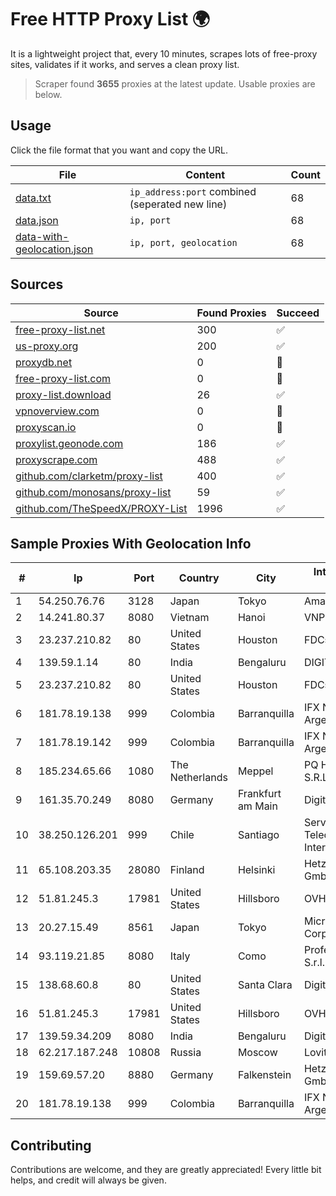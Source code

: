 
# Free HTTP Proxy List 🌍

It is a lightweight project that, every 10 minutes, scrapes lots of free-proxy sites, validates if it works, and serves a clean proxy list.


> Scraper found **3655** proxies at the latest update. Usable proxies are below.

## Usage

Click the file format that you want and copy the URL.


|File|Content|Count|
|----|-------|-----|
|[data.txt](https://raw.githubusercontent.com/themiralay/Proxy-List-World/master/data.txt)|`ip_address:port` combined (seperated new line)|68|
|[data.json](https://raw.githubusercontent.com/themiralay/Proxy-List-World/master/data.json)|`ip, port`|68|
|[data-with-geolocation.json](https://raw.githubusercontent.com/themiralay/Proxy-List-World/master/data-with-geolocation.json)|`ip, port, geolocation`|68|

## Sources

|Source|Found Proxies|Succeed|
|------|-------------|-------|
|[free-proxy-list.net](https://free-proxy-list.net)|300|✅|
|[us-proxy.org](https://www.us-proxy.org)|200|✅|
|[proxydb.net](http://proxydb.net)|0|🚫|
|[free-proxy-list.com](https://free-proxy-list.com/?page=&port=&type%5B%5D=http&type%5B%5D=https&up_time=0&search=Search)|0|🚫|
|[proxy-list.download](https://www.proxy-list.download/HTTP)|26|✅|
|[vpnoverview.com](https://vpnoverview.com/privacy/anonymous-browsing/free-proxy-servers)|0|🚫|
|[proxyscan.io](https://www.proxyscan.io)|0|🚫|
|[proxylist.geonode.com](https://proxylist.geonode.com/api/proxy-list?limit=300&page=1&sort_by=lastChecked&sort_type=desc&protocols=http,https)|186|✅|
|[proxyscrape.com](https://api.proxyscrape.com/v2/?request=displayproxies&protocol=http&timeout=10000&country=all&ssl=all&anonymity=all)|488|✅|
|[github.com/clarketm/proxy-list](https://raw.githubusercontent.com/clarketm/proxy-list/master/proxy-list-raw.txt)|400|✅|
|[github.com/monosans/proxy-list](https://raw.githubusercontent.com/monosans/proxy-list/main/proxies/http.txt)|59|✅|
|[github.com/TheSpeedX/PROXY-List](https://raw.githubusercontent.com/TheSpeedX/PROXY-List/master/http.txt)|1996|✅|


## Sample Proxies With Geolocation Info

|#|Ip|Port|Country|City|Internet Service Provider|
|-|--|----|-------|----|-------------------------|
|1|54.250.76.76|3128|Japan|Tokyo|Amazon.com, Inc.|
|2|14.241.80.37|8080|Vietnam|Hanoi|VNPT|
|3|23.237.210.82|80|United States|Houston|FDCservers.net|
|4|139.59.1.14|80|India|Bengaluru|DIGITALOCEAN|
|5|23.237.210.82|80|United States|Houston|FDCservers.net|
|6|181.78.19.138|999|Colombia|Barranquilla|IFX Networks Argentina S.R.L|
|7|181.78.19.142|999|Colombia|Barranquilla|IFX Networks Argentina S.R.L|
|8|185.234.65.66|1080|The Netherlands|Meppel|PQ HOSTING PLUS S.R.L.|
|9|161.35.70.249|8080|Germany|Frankfurt am Main|DigitalOcean, LLC|
|10|38.250.126.201|999|Chile|Santiago|Servicios De Telecomunicaciones Intercable Ltda.|
|11|65.108.203.35|28080|Finland|Helsinki|Hetzner Online GmbH|
|12|51.81.245.3|17981|United States|Hillsboro|OVH SAS|
|13|20.27.15.49|8561|Japan|Tokyo|Microsoft Corporation|
|14|93.119.21.85|8080|Italy|Como|Professional Link S.r.l.|
|15|138.68.60.8|80|United States|Santa Clara|DigitalOcean, LLC|
|16|51.81.245.3|17981|United States|Hillsboro|OVH SAS|
|17|139.59.34.209|8080|India|Bengaluru|DigitalOcean, LLC|
|18|62.217.187.248|10808|Russia|Moscow|Lovitel LLC|
|19|159.69.57.20|8880|Germany|Falkenstein|Hetzner Online GmbH|
|20|181.78.19.138|999|Colombia|Barranquilla|IFX Networks Argentina S.R.L|



## Contributing

Contributions are welcome, and they are greatly appreciated! Every
little bit helps, and credit will always be given.

